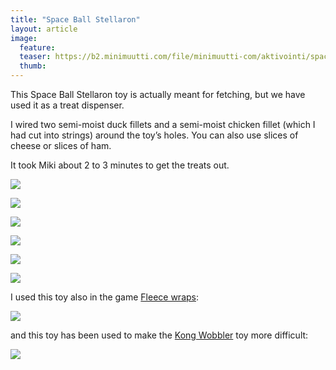 ```yaml
---
title: "Space Ball Stellaron"
layout: article
image:
  feature:
  teaser: https://b2.minimuutti.com/file/minimuutti-com/aktivointi/space-ball-stellaron/DSC49658-245px.jpg
  thumb:
---
```


This Space Ball Stellaron toy is actually meant for fetching, but we have used it as a treat dispenser.

I wired two semi-moist duck fillets and a semi-moist chicken fillet (which I had cut into strings) around the toy’s holes. You can also use slices of cheese or slices of ham.

It took Miki about 2 to 3 minutes to get the treats out.

![](https://b2.minimuutti.com/file/minimuutti-com/aktivointi/space-ball-stellaron/DSC49658-800px.jpg)

![](https://b2.minimuutti.com/file/minimuutti-com/aktivointi/space-ball-stellaron/DSC49601-800px.jpg)

![](https://b2.minimuutti.com/file/minimuutti-com/aktivointi/space-ball-stellaron/DSC49633-800px.jpg)

![](https://b2.minimuutti.com/file/minimuutti-com/aktivointi/space-ball-stellaron/DSC49681-800px.jpg)

![](https://b2.minimuutti.com/file/minimuutti-com/aktivointi/space-ball-stellaron/DSC49692-800px.jpg)

![](https://b2.minimuutti.com/file/minimuutti-com/aktivointi/space-ball-stellaron/DSC49583-800px.jpg)

I used this toy also in the game [Fleece wraps](/en/brain-games/fleece-wraps/):

![](https://b2.minimuutti.com/file/minimuutti-com/aktivointi/fleecekiepit/DS08123-800px.jpg)

and this toy has been used to make the [Kong Wobbler](/en/treat-dispensers/kong-wobbler/) toy more difficult:

![](https://b2.minimuutti.com/file/minimuutti-com/aktivointilelut/kongit/DS41310-800px.jpg)
